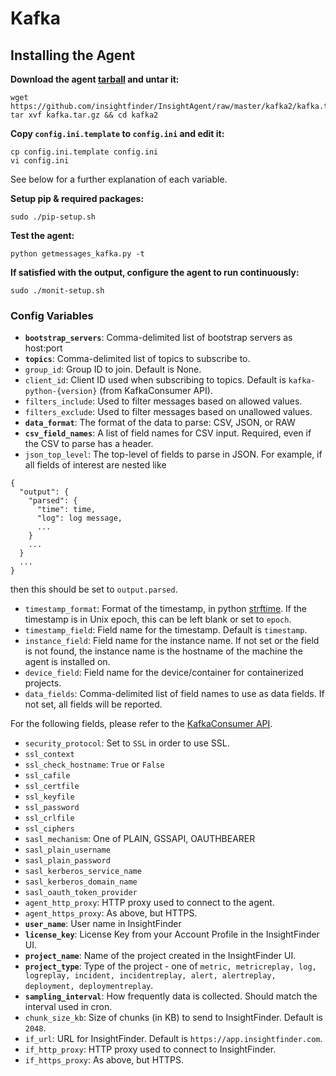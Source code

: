 # Kafka
## Installing the Agent
**Download the agent [tarball](https://github.com/insightfinder/InsightAgent/raw/master/kafka2/kafka.tar.gz) and untar it:**
```
wget https://github.com/insightfinder/InsightAgent/raw/master/kafka2/kafka.tar.gz
tar xvf kafka.tar.gz && cd kafka2
```

**Copy `config.ini.template` to `config.ini` and edit it:**
```
cp config.ini.template config.ini
vi config.ini
```
See below for a further explanation of each variable.

**Setup pip & required packages:**
```
sudo ./pip-setup.sh
```

**Test the agent:**
```
python getmessages_kafka.py -t
```

**If satisfied with the output, configure the agent to run continuously:**
```
sudo ./monit-setup.sh
```

### Config Variables
* **`bootstrap_servers`**: Comma-delimited list of bootstrap servers as host:port
* **`topics`**: Comma-delimited list of topics to subscribe to.
* `group_id`: Group ID to join. Default is None.
* `client_id`: Client ID used when subscribing to topics. Default is `kafka-python-{version}` (from KafkaConsumer API). 
* `filters_include`: Used to filter messages based on allowed values.
* `filters_exclude`: Used to filter messages based on unallowed values.
* **`data_format`**: The format of the data to parse: CSV, JSON, or RAW
* **`csv_field_names`**: A list of field names for CSV input. Required, even if the CSV to parse has a header.
* `json_top_level`: The top-level of fields to parse in JSON. For example, if all fields of interest are nested like 
```
{ 
  "output": {
    "parsed": {
      "time": time, 
      "log": log message,
      ...
    }
    ...
  }
  ...
}
```
then this should be set to `output.parsed`.
* `timestamp_format`: Format of the timestamp, in python [strftime](http://strftime.org/). If the timestamp is in Unix epoch, this can be left blank or set to `epoch`.
* `timestamp_field`: Field name for the timestamp. Default is `timestamp`.
* `instance_field`: Field name for the instance name. If not set or the field is not found, the instance name is the hostname of the machine the agent is installed on.
* `device_field`: Field name for the device/container for containerized projects.
* `data_fields`: Comma-delimited list of field names to use as data fields. If not set, all fields will be reported.

For the following fields, please refer to the [KafkaConsumer API](https://kafka-python.readthedocs.io/en/master/apidoc/KafkaConsumer.html).
* `security_protocol`: Set to `SSL` in order to use SSL.
* `ssl_context`
* `ssl_check_hostname`: `True` or `False`
* `ssl_cafile`
* `ssl_certfile`
* `ssl_keyfile`
* `ssl_password`
* `ssl_crlfile`
* `ssl_ciphers`
* `sasl_mechanism`: One of PLAIN, GSSAPI, OAUTHBEARER
* `sasl_plain_username`
* `sasl_plain_password`
* `sasl_kerberos_service_name`
* `sasl_kerberos_domain_name`
* `sasl_oauth_token_provider`
* `agent_http_proxy`: HTTP proxy used to connect to the agent.
* `agent_https_proxy`: As above, but HTTPS.
* **`user_name`**: User name in InsightFinder
* **`license_key`**: License Key from your Account Profile in the InsightFinder UI.
* **`project_name`**: Name of the project created in the InsightFinder UI.
* **`project_type`**: Type of the project - one of `metric, metricreplay, log, logreplay, incident, incidentreplay, alert, alertreplay, deployment, deploymentreplay`.
* **`sampling_interval`**: How frequently data is collected. Should match the interval used in cron.
* `chunk_size_kb`: Size of chunks (in KB) to send to InsightFinder. Default is `2048`.
* `if_url`: URL for InsightFinder. Default is `https://app.insightfinder.com`.
* `if_http_proxy`: HTTP proxy used to connect to InsightFinder.
* `if_https_proxy`: As above, but HTTPS.
